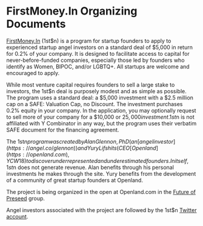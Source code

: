 # FirstMoney.In Organizing Documents

[FirstMoney.In](https://firstmoney.in) (1st$n) is a program for startup founders to apply to experienced startup angel investors on a standard deal of $5,000 in return for 0.2% of your company. It is designed to facilitate access to capital for never-before-funded companies, especially those led by founders who identify as Women, BIPOC, and/or LGBTQ+. All startups are welcome and encouraged to apply.

While most venture capital requires founders to sell a large stake to investors, the 1st$n deal is purposely modest and as simple as possible. The program uses a standard deal: a $5,000 investment with a $2.5 million cap on a SAFE: Valuation Cap, no Discount. The investment purchases 0.2% equity in your company. In the application, you may optionally request to sell more of your company for a $10,000 or $25,000 investment. 1st$n is not affiliated with Y Combinator in any way, but the program uses their verbatim SAFE document for the financing agreement.

The 1st$n program was created by Alan Glennon, PhD (an [angel investor](https://angel.co/glennon)) and Yury Lifshits (CEO [Openland](https://openland.com), YC W18) to discover underrepresented and underestimated founders. In itself, 1st$n does not generate revenue. Alan benefits through his personal investments he makes through the site. Yury benefits from the development of a community of great startup founders at Openland.

The project is being organized in the open at Openland.com in the [Future of Preseed](https://openland.com/invite/FQC3JNW) group.

Angel investors associated with the project are followed by the 1st$n [Twitter account](https://twitter.com/firstmoneyin/following).
